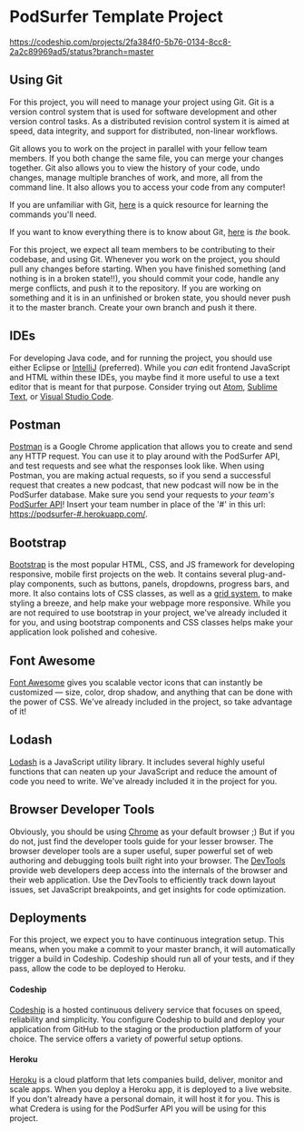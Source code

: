 # PodSurfer Template Project

https://codeship.com/projects/2fa384f0-5b76-0134-8cc8-2a2c89969ad5/status?branch=master

## Using Git
For this project, you will need to manage your project using Git. Git is a version control system that is used for software development and other version control tasks. As a distributed revision control system it is aimed at speed, data integrity, and support for distributed, non-linear workflows.

Git allows you to work on the project in parallel with your fellow team members. If you both change the same file, you can merge your changes together. Git also allows you to view the history of your code, undo changes, manage multiple branches of work, and more, all from the command line. It also allows you to access your code from any computer!

If you are unfamiliar with Git, [here](https://git-scm.com/docs/gittutorial) is a quick resource for learning the commands you'll need.

If you want to know everything there is to know about Git, [here](https://git-scm.com/book/en/v2) is *the* book.

For this project, we expect all team members to be contributing to their codebase, and using Git. Whenever you work on the project, you should pull any changes before starting. When you have finished something (and nothing is in a broken state!!), you should commit your code, handle any merge conflicts, and push it to the repository. If you are working on something and it is in an unfinished or broken state, you should never push it to the master branch. Create your own branch and push it there.

## IDEs
For developing Java code, and for running the project, you should use either Eclipse or [IntelliJ](https://www.jetbrains.com/idea/) (preferred). While you *can* edit frontend JavaScript and HTML within these IDEs, you maybe find it more useful to use a text editor that is meant for that purpose. Consider trying out [Atom](https://atom.io/), [Sublime Text](https://www.sublimetext.com/), or [Visual Studio Code](https://code.visualstudio.com/).

## Postman
[Postman](https://www.getpostman.com/) is a Google Chrome application that allows you to create and send any HTTP request. You can use it to play around with the PodSurfer API, and test requests and see what the responses look like. When using Postman, you are making actual requests, so if you send a successful request that creates a new podcast, that new podcast will now be in the PodSurfer database. Make sure you send your requests to *your team's* [PodSurfer API](https://podsurfer-1.herokuapp.com/)! Insert your team number in place of the '#' in this url: [https://podsurfer-#.herokuapp.com/](https://podsurfer-1.herokuapp.com/).

## Bootstrap
[Bootstrap](http://getbootstrap.com/) is the most popular HTML, CSS, and JS framework for developing responsive, mobile first projects on the web. It contains several plug-and-play components, such as buttons, panels, dropdowns, progress bars, and more. It also contains lots of CSS classes, as well as a [grid system](http://getbootstrap.com/css/#grid), to make styling a breeze, and help make your webpage more responsive. While you are not required to use bootstrap in your project, we've already included it for you, and using bootstrap components and CSS classes helps make your application look polished and cohesive.

## Font Awesome
[Font Awesome](http://fontawesome.io/icons/) gives you scalable vector icons that can instantly be customized — size, color, drop shadow, and anything that can be done with the power of CSS. We've already included in the project, so take advantage of it!

## Lodash
[Lodash](https://lodash.com/docs) is a JavaScript utility library. It includes several highly useful functions that can neaten up your JavaScript and reduce the amount of code you need to write. We've already included it in the project for you.

## Browser Developer Tools
Obviously, you should be using [Chrome](https://www.google.com/chrome/browser/desktop/index.html) as your default browser ;) But if you do not, just find the developer tools guide for your lesser browser. The browser developer tools are a super useful, super powerful set of web authoring and debugging tools built right into your browser. The [DevTools](https://developer.chrome.com/devtools) provide web developers deep access into the internals of the browser and their web application. Use the DevTools to efficiently track down layout issues, set JavaScript breakpoints, and get insights for code optimization.

## Deployments
For this project, we expect you to have continuous integration setup. This means, when you make a commit to your master branch, it will automatically trigger a build in Codeship. Codeship should run all of your tests, and if they pass, allow the code to be deployed to Heroku.

#### Codeship
[Codeship](https://codeship.com/) is a hosted continuous delivery service that focuses on speed, reliability and simplicity. You configure Codeship to build and deploy your application from GitHub to the staging or the production platform of your choice. The service offers a variety of powerful setup options.

#### Heroku
[Heroku](https://www.heroku.com/) is a cloud platform that lets companies build, deliver, monitor and scale apps. When you deploy a Heroku app, it is deployed to a live website. If you don't already have a personal domain, it will host it for you. This is what Credera is using for the PodSurfer API you will be using for this project.
